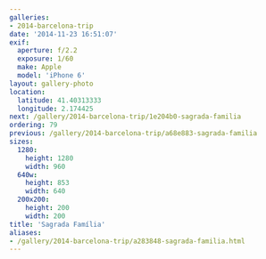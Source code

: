 ```yaml
---
galleries:
- 2014-barcelona-trip
date: '2014-11-23 16:51:07'
exif:
  aperture: f/2.2
  exposure: 1/60
  make: Apple
  model: 'iPhone 6'
layout: gallery-photo
location:
  latitude: 41.40313333
  longitude: 2.174425
next: /gallery/2014-barcelona-trip/1e204b0-sagrada-familia
ordering: 79
previous: /gallery/2014-barcelona-trip/a68e883-sagrada-familia
sizes:
  1280:
    height: 1280
    width: 960
  640w:
    height: 853
    width: 640
  200x200:
    height: 200
    width: 200
title: 'Sagrada Família'
aliases:
- /gallery/2014-barcelona-trip/a283848-sagrada-familia.html
---
```

